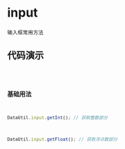 # input

`输入框常用方法`


## 代码演示
<code src="./input-use.tsx" />

### 基础用法
```jsx | pure
DataUtil.input.getInt(); // 获取整数部分
```
```jsx | pure
DataUtil.input.getFloat(); // 获取浮点数部分
```

